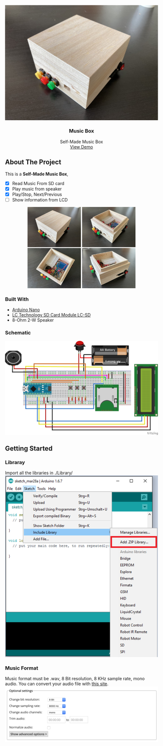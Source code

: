 <!-- PROJECT LOGO -->
<br />
<p align="center">
  <a href="https://github.com/PKhuang-TW/Enchanter/blob/master/imgs/3.jpg">
    <img src="imgs/3.jpg" alt="MusicBox">
  </a>
  <h3 align="center">Music Box</h3>
  <p align="center">
    Self-Made Music Box
    <br />
    <a href="https://youtu.be/O5QDL2SyvKM">View Demo</a>
  </p>
</p>

<!-- ABOUT THE PROJECT -->
## About The Project

This is a **Self-Made Music Box**, 

- [x] Read Music From SD card
- [x] Play music from speaker
- [x] Play/Stop, Next/Previous
- [ ] Show information from LCD

<p align="center">
    <img src="./imgs/3.jpg" width="35%"> <img src="./imgs/1.jpg" width="35%"><br>
    <img src="./imgs/2.jpg" width="35%"> <img src="./imgs/4.jpg" width="35%"> 
</p>

### Built With

* [Arduino Nano](https://store.arduino.cc/usa/arduino-nano)
* [LC Technology SD Card Module LC-SD](https://www.amazon.co.uk/LC-Technology-Module-LC-SD-Arduino/dp/B01LWK2VCK)
* 8-Ohm 2-W Speaker

### Schematic
<img src = "./imgs/schematic.png" class="projectDetailImg">


<!-- GETTING STARTED -->
## Getting Started

### Libraray
Import all the libraries in ./Library/
<img src = "./imgs/importLibrary.png" class="projectDetailImg">

### Music Format
Music format must be .wav, 8 Bit resolution, 8 KHz sample rate, mono audio. You can convert your audio file with [this site](https://audio.online-convert.com/convert-to-wav).
<img src = "./imgs/ConvertEx.png" class="projectDetailImg">
